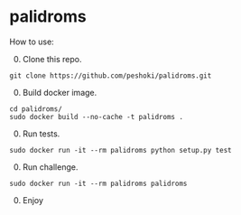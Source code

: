 # palidroms

How to use:

0. Clone this repo.
 
  ```
  git clone https://github.com/peshoki/palidroms.git
  ```
0. Build docker image.
  
  ```
  cd palidroms/
  sudo docker build --no-cache -t palidroms .
  ```
0. Run tests.
  
  ```
  sudo docker run -it --rm palidroms python setup.py test
  ```
0. Run challenge.
  ```
  sudo docker run -it --rm palidroms palidroms
  ```
0. Enjoy
